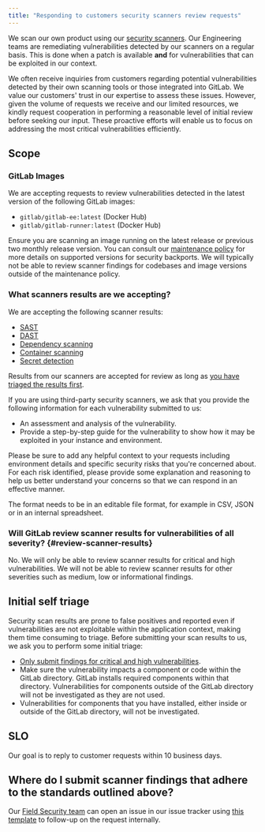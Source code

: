 ```yaml
---
title: "Responding to customers security scanners review requests"
---
```


We scan our own product using our [security scanners](https://docs.gitlab.com/ee/user/application_security/). Our Engineering teams are remediating vulnerabilities detected by our scanners on a regular basis. This is done when a patch is available **and** for vulnerabilities that can be exploited in our context.

We often receive inquiries from customers regarding potential vulnerabilities detected by their own scanning tools or those integrated into GitLab. We value our customers' trust in our expertise to assess these issues. However, given the volume of requests we receive and our limited resources, we kindly request cooperation in performing a reasonable level of initial review before seeking our input. These proactive efforts will enable us to focus on addressing the most critical vulnerabilities efficiently.

## Scope

### GitLab Images

We are accepting requests to review vulnerabilities detected in the latest version of the following GitLab images:

 - `gitlab/gitlab-ee:latest` (Docker Hub)
 - `gitlab/gitlab-runner:latest` (Docker Hub)

Ensure you are scanning an image running on the latest release or previous two monthly release version. You can consult our [maintenance policy](https://docs.gitlab.com/ee/policy/maintenance.html) for more details on supported versions for security backports. We will typically not be able to review scanner findings for codebases and image versions outside of the maintenance policy.

### What scanners results are we accepting?

We are accepting the following scanner results:

 - [SAST](https://docs.gitlab.com/ee/user/application_security/sast/)
 - [DAST](https://docs.gitlab.com/ee/user/application_security/dast/)
 - [Dependency scanning](https://docs.gitlab.com/ee/user/application_security/dependency_scanning/)
 - [Container scanning](https://docs.gitlab.com/ee/user/application_security/container_scanning/)
 - [Secret detection](https://docs.gitlab.com/ee/user/application_security/secret_detection/)

Results from our scanners are accepted for review as long as [you have triaged the results first](#review-scanner-results).

If you are using third-party security scanners, we ask that you provide the following information for each vulnerability submitted to us:

 - An assessment and analysis of the vulnerability.
 - Provide a step-by-step guide for the vulnerability to show how it may be exploited in your instance and environment.

Please be sure to add any helpful context to your requests including environment details and specific security risks that you're concerned about. For each risk identified, please provide some explanation and reasoning to help us better understand your concerns so that we can respond in an effective manner.

The format needs to be in an editable file format, for example in CSV, JSON or in an internal spreadsheet.

### Will GitLab review scanner results for vulnerabilities of all severity? {#review-scanner-results}

No. We will only be able to review scanner results for critical and high vulnerabilities. We will not be able to review scanner results for other severities such as medium, low or informational findings.

## Initial self triage

Security scan results are prone to false positives and reported even if vulnerabilities are not exploitable within the application context, making them time consuming to triage. Before submitting your scan results to us, we ask you to perform some initial triage:

 - [Only submit findings for critical and high vulnerabilities](#review-scanner-results).
 - Make sure the vulnerability impacts a component or code within the GitLab directory. GitLab installs required components within that directory. Vulnerabilities for components outside of the GitLab directory will not be investigated as they are not used.
 - Vulnerabilities for components that you have installed, either inside or outside of the GitLab directory, will not be investigated.

## SLO

Our goal is to reply to customer requests within 10 business days.

## Where do I submit scanner findings that adhere to the standards outlined above?

Our [Field Security team](https://handbook.gitlab.com/handbook/security/security-assurance/field-security/) can open an issue in our issue tracker using [this template](https://gitlab.com/gitlab-com/gl-security/product-security/appsec/appsec-team/-/issues/new?issuable_template=customer_scan_result_request) to follow-up on the request internally.
